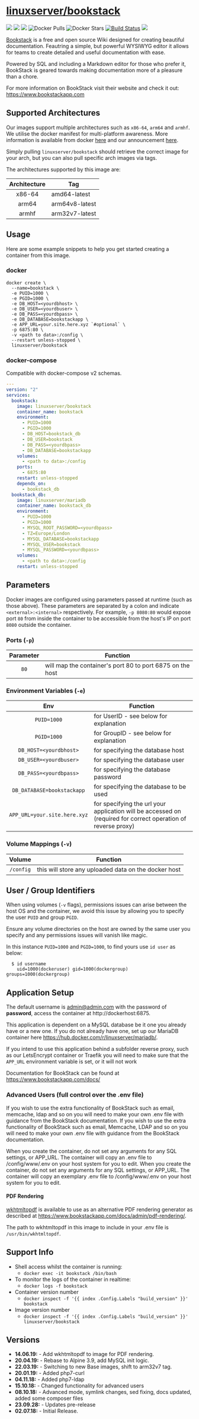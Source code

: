 # [linuxserver/bookstack](https://github.com/linuxserver/docker-bookstack)

[![](https://img.shields.io/discord/354974912613449730.svg?logo=discord&label=LSIO%20Discord&style=flat-square)](https://discord.gg/YWrKVTn)
[![](https://images.microbadger.com/badges/version/linuxserver/bookstack.svg)](https://microbadger.com/images/linuxserver/bookstack "Get your own version badge on microbadger.com")
[![](https://images.microbadger.com/badges/image/linuxserver/bookstack.svg)](https://microbadger.com/images/linuxserver/bookstack "Get your own version badge on microbadger.com")
![Docker Pulls](https://img.shields.io/docker/pulls/linuxserver/bookstack.svg)
![Docker Stars](https://img.shields.io/docker/stars/linuxserver/bookstack.svg)
[![Build Status](https://ci.linuxserver.io/buildStatus/icon?job=Docker-Pipeline-Builders/docker-bookstack/master)](https://ci.linuxserver.io/job/Docker-Pipeline-Builders/job/docker-bookstack/job/master/)
[![](https://lsio-ci.ams3.digitaloceanspaces.com/linuxserver/bookstack/latest/badge.svg)](https://lsio-ci.ams3.digitaloceanspaces.com/linuxserver/bookstack/latest/index.html)

[Bookstack](https://github.com/BookStackApp/BookStack) is a free and open source Wiki designed for creating beautiful documentation. Feautring a simple, but powerful WYSIWYG editor it allows for teams to create detailed and useful documentation with ease.

Powered by SQL and including a Markdown editor for those who prefer it, BookStack is geared towards making documentation more of a pleasure than a chore.

For more information on BookStack visit their website and check it out: https://www.bookstackapp.com


## Supported Architectures

Our images support multiple architectures such as `x86-64`, `arm64` and `armhf`. We utilise the docker manifest for multi-platform awareness. More information is available from docker [here](https://github.com/docker/distribution/blob/master/docs/spec/manifest-v2-2.md#manifest-list) and our announcement [here](https://blog.linuxserver.io/2019/02/21/the-lsio-pipeline-project/). 

Simply pulling `linuxserver/bookstack` should retrieve the correct image for your arch, but you can also pull specific arch images via tags.

The architectures supported by this image are:

| Architecture | Tag |
| :----: | --- |
| x86-64 | amd64-latest |
| arm64 | arm64v8-latest |
| armhf | arm32v7-latest |


## Usage

Here are some example snippets to help you get started creating a container from this image.

### docker

```
docker create \
  --name=bookstack \
  -e PUID=1000 \
  -e PGID=1000 \
  -e DB_HOST=<yourdbhost> \
  -e DB_USER=<yourdbuser> \
  -e DB_PASS=<yourdbpass> \
  -e DB_DATABASE=bookstackapp \
  -e APP_URL=your.site.here.xyz `#optional` \
  -p 6875:80 \
  -v <path to data>:/config \
  --restart unless-stopped \
  linuxserver/bookstack
```


### docker-compose

Compatible with docker-compose v2 schemas.

```yaml
---
version: "2"
services:
  bookstack:
    image: linuxserver/bookstack
    container_name: bookstack
    environment:
      - PUID=1000
      - PGID=1000
      - DB_HOST=bookstack_db
      - DB_USER=bookstack
      - DB_PASS=<yourdbpass>
      - DB_DATABASE=bookstackapp
    volumes:
      - <path to data>:/config
    ports:
      - 6875:80
    restart: unless-stopped
    depends_on:
      - bookstack_db
  bookstack_db:
    image: linuxserver/mariadb
    container_name: bookstack_db
    environment:
      - PUID=1000
      - PGID=1000
      - MYSQL_ROOT_PASSWORD=<yourdbpass>
      - TZ=Europe/London
      - MYSQL_DATABASE=bookstackapp
      - MYSQL_USER=bookstack
      - MYSQL_PASSWORD=<yourdbpass>
    volumes:
      - <path to data>:/config
    restart: unless-stopped

```

## Parameters

Docker images are configured using parameters passed at runtime (such as those above). These parameters are separated by a colon and indicate `<external>:<internal>` respectively. For example, `-p 8080:80` would expose port `80` from inside the container to be accessible from the host's IP on port `8080` outside the container.

### Ports (`-p`)

| Parameter | Function |
| :----: | --- |
| `80` | will map the container's port 80 to port 6875 on the host |


### Environment Variables (`-e`)

| Env | Function |
| :----: | --- |
| `PUID=1000` | for UserID - see below for explanation |
| `PGID=1000` | for GroupID - see below for explanation |
| `DB_HOST=<yourdbhost>` | for specifying the database host |
| `DB_USER=<yourdbuser>` | for specifying the database user |
| `DB_PASS=<yourdbpass>` | for specifying the database password |
| `DB_DATABASE=bookstackapp` | for specifying the database to be used |
| `APP_URL=your.site.here.xyz` | for specifying the url your application will be accessed on (required for correct operation of reverse proxy) |

### Volume Mappings (`-v`)

| Volume | Function |
| :----: | --- |
| `/config` | this will store any uploaded data on the docker host |



## User / Group Identifiers

When using volumes (`-v` flags), permissions issues can arise between the host OS and the container, we avoid this issue by allowing you to specify the user `PUID` and group `PGID`.

Ensure any volume directories on the host are owned by the same user you specify and any permissions issues will vanish like magic.

In this instance `PUID=1000` and `PGID=1000`, to find yours use `id user` as below:

```
  $ id username
    uid=1000(dockeruser) gid=1000(dockergroup) groups=1000(dockergroup)
```

## Application Setup


The default username is admin@admin.com with the password of **password**, access the container at http://dockerhost:6875.

This application is dependent on a MySQL database be it one you already have or a new one. If you do not already have one, set up our MariaDB container here https://hub.docker.com/r/linuxserver/mariadb/.


If you intend to use this application behind a subfolder reverse proxy, such as our LetsEncrypt container or Traefik you will need to make sure that the `APP_URL` environment variable is set, or it will not work

Documentation for BookStack can be found at https://www.bookstackapp.com/docs/

### Advanced Users (full control over the .env file)
If you wish to use the extra functionality of BookStack such as email, memcache, ldap and so on you will need to make your own .env file with guidance from the BookStack documentation.	If you wish to use the extra functionality of BookStack such as email, Memcache, LDAP and so on you will need to make your own .env file with guidance from the BookStack documentation.


When you create the container, do not set any arguments for any SQL settings, or APP_URL. The container will copy an .env file to /config/www/.env on your host system for you to edit.	When you create the container, do not set any arguments for any SQL settings, or APP_URL. The container will copy an exemplary .env file to /config/www/.env on your host system for you to edit.

#### PDF Rendering
[wkhtmltopdf](https://wkhtmltopdf.org/) is available to use as an alternative PDF rendering generator as described at https://www.bookstackapp.com/docs/admin/pdf-rendering/.

The path to wkhtmltopdf in this image to include in your .env file is `/usr/bin/wkhtmltopdf`.



## Support Info

* Shell access whilst the container is running: 
  * `docker exec -it bookstack /bin/bash`
* To monitor the logs of the container in realtime: 
  * `docker logs -f bookstack`
* Container version number 
  * `docker inspect -f '{{ index .Config.Labels "build_version" }}' bookstack`
* Image version number
  * `docker inspect -f '{{ index .Config.Labels "build_version" }}' linuxserver/bookstack`

## Versions

* **14.06.19:** - Add wkhtmltopdf to image for PDF rendering.
* **20.04.19:** - Rebase to Alpine 3.9, add MySQL init logic.
* **22.03.19:** - Switching to new Base images, shift to arm32v7 tag.
* **20.01.19:** - Added php7-curl
* **04.11.18:** - Added php7-ldap
* **15.10.18:** - Changed functionality for advanced users
* **08.10.18:** - Advanced mode, symlink changes, sed fixing, docs updated, added some composer files
* **23.09.28:** - Updates pre-release
* **02.07.18:** - Initial Release.
